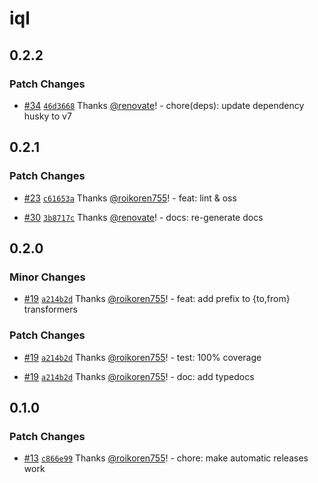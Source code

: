 # iql

## 0.2.2

### Patch Changes

- [#34](https://github.com/AltNext/iql/pull/34) [`46d3668`](https://github.com/AltNext/iql/commit/46d36689212a86776fb9ca315391226fc0dbfc32) Thanks [@renovate](https://github.com/apps/renovate)! - chore(deps): update dependency husky to v7

## 0.2.1

### Patch Changes

- [#23](https://github.com/AltNext/iql/pull/23) [`c61653a`](https://github.com/AltNext/iql/commit/c61653a1f949d5c9786c152f6556536cebe24f55) Thanks [@roikoren755](https://github.com/roikoren755)! - feat: lint & oss

- [#30](https://github.com/AltNext/iql/pull/30) [`3b8717c`](https://github.com/AltNext/iql/commit/3b8717c6a3c0bd181b1beaee3d72937adfa83903) Thanks [@renovate](https://github.com/apps/renovate)! - docs: re-generate docs

## 0.2.0

### Minor Changes

- [#19](https://github.com/AltNext/iql/pull/19) [`a214b2d`](https://github.com/AltNext/iql/commit/a214b2d2cbcfbcaedc7874db412bd9682199bbf6) Thanks [@roikoren755](https://github.com/roikoren755)! - feat: add prefix to {to,from} transformers

### Patch Changes

- [#19](https://github.com/AltNext/iql/pull/19) [`a214b2d`](https://github.com/AltNext/iql/commit/a214b2d2cbcfbcaedc7874db412bd9682199bbf6) Thanks [@roikoren755](https://github.com/roikoren755)! - test: 100% coverage

* [#19](https://github.com/AltNext/iql/pull/19) [`a214b2d`](https://github.com/AltNext/iql/commit/a214b2d2cbcfbcaedc7874db412bd9682199bbf6) Thanks [@roikoren755](https://github.com/roikoren755)! - doc: add typedocs

## 0.1.0

### Patch Changes

- [#13](https://github.com/AltNext/iql/pull/13) [`c866e99`](https://github.com/AltNext/iql/commit/c866e99d80dbb7cb24b4f2c85a6b61d4df86a4aa) Thanks [@roikoren755](https://github.com/roikoren755)! - chore: make automatic releases work
